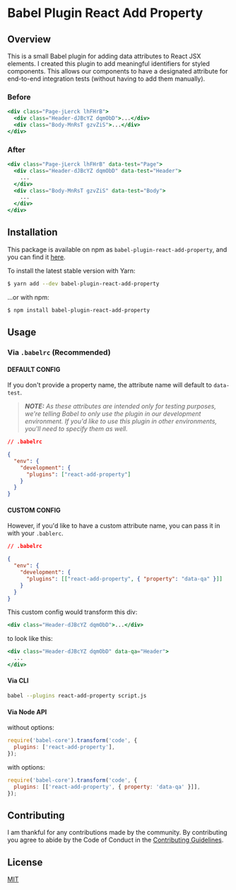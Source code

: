 # Babel Plugin React Add Property

## Overview

This is a small Babel plugin for adding data attributes to React JSX elements. I created this plugin
to add meaningful identifiers for styled components. This allows our components to have a
designated attribute for end-to-end integration tests (without having to add them manually).

### Before

```jsx
<div class="Page-jLerck lhFHrB">
  <div class="Header-dJBcYZ dqmObD">...</div>
  <div class="Body-MnRsT gzvZiS">...</div>
</div>
```

### After

```jsx
<div class="Page-jLerck lhFHrB" data-test="Page">
  <div class="Header-dJBcYZ dqmObD" data-test="Header">
    ...
  </div>
  <div class="Body-MnRsT gzvZiS" data-test="Body">
    ...
  </div>
</div>
```

## Installation

This package is available on npm as `babel-plugin-react-add-property`, and you can find it
[here](https://www.npmjs.com/package/babel-plugin-react-add-property).

To install the latest stable version with Yarn:

```sh
$ yarn add --dev babel-plugin-react-add-property
```

...or with npm:

```sh
$ npm install babel-plugin-react-add-property
```

## Usage

### Via `.babelrc` (Recommended)

#### DEFAULT CONFIG

If you don't provide a property name, the attribute name will default to `data-test`.

> _**NOTE:** As these attributes are intended only for testing purposes, we're telling Babel to only
> use the plugin in our development environment. If you'd like to use this plugin in other
> environments, you'll need to specify them as well._

```json
// .babelrc

{
  "env": {
    "development": {
      "plugins": ["react-add-property"]
    }
  }
}
```

#### CUSTOM CONFIG

However, if you'd like to have a custom attribute name, you can pass it in with your `.bablerc`.

```json
// .babelrc

{
  "env": {
    "development": {
      "plugins": [["react-add-property", { "property": "data-qa" }]]
    }
  }
}
```

This custom config would transform this div:

```jsx
<div class="Header-dJBcYZ dqmObD">...</div>
```

to look like this:

```jsx
<div class="Header-dJBcYZ dqmObD" data-qa="Header">
  ...
</div>
```

#### Via CLI

```sh
babel --plugins react-add-property script.js
```

#### Via Node API

without options:

```js
require('babel-core').transform('code', {
  plugins: ['react-add-property'],
});
```

with options:

```js
require('babel-core').transform('code', {
  plugins: [['react-add-property', { property: 'data-qa' }]],
});
```

## Contributing

I am thankful for any contributions made by the community. By contributing you agree to abide by
the Code of Conduct in the [Contributing Guidelines][coc].

## License

[MIT][license]

[coc]: https://github.com/alanbsmith/babel-plugin-react-add-property/blob/master/.github/CONTRIBUTING.md
[license]: https://github.com/alanbsmith/babel-plugin-react-add-property/blob/master/LICENSE
